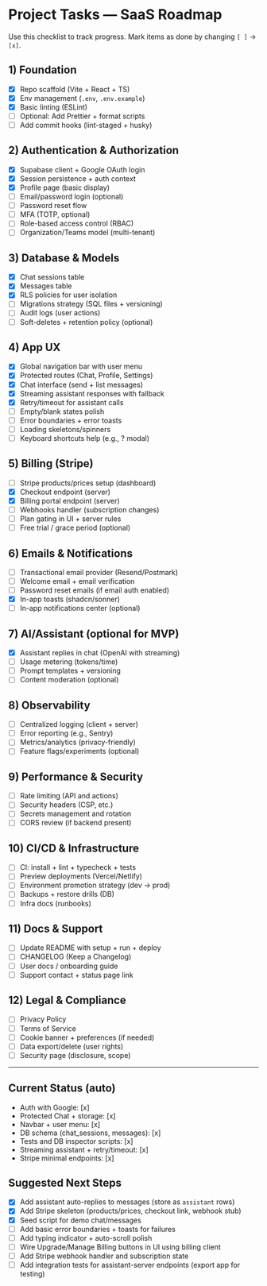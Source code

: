 # Project Tasks — SaaS Roadmap

Use this checklist to track progress. Mark items as done by changing `[ ]` → `[x]`.

## 1) Foundation
- [x] Repo scaffold (Vite + React + TS)
- [x] Env management (`.env`, `.env.example`)
- [x] Basic linting (ESLint)
- [ ] Optional: Add Prettier + format scripts
- [ ] Add commit hooks (lint-staged + husky)

## 2) Authentication & Authorization
- [x] Supabase client + Google OAuth login
- [x] Session persistence + auth context
- [x] Profile page (basic display)
- [ ] Email/password login (optional)
- [ ] Password reset flow
- [ ] MFA (TOTP, optional)
- [ ] Role-based access control (RBAC)
- [ ] Organization/Teams model (multi-tenant)

## 3) Database & Models
- [x] Chat sessions table
- [x] Messages table
- [x] RLS policies for user isolation
- [ ] Migrations strategy (SQL files + versioning)
- [ ] Audit logs (user actions)
- [ ] Soft-deletes + retention policy (optional)

## 4) App UX
- [x] Global navigation bar with user menu
- [x] Protected routes (Chat, Profile, Settings)
- [x] Chat interface (send + list messages)
- [x] Streaming assistant responses with fallback
- [x] Retry/timeout for assistant calls
- [ ] Empty/blank states polish
- [ ] Error boundaries + error toasts
- [ ] Loading skeletons/spinners
- [ ] Keyboard shortcuts help (e.g., ? modal)

## 5) Billing (Stripe)
- [ ] Stripe products/prices setup (dashboard)
- [x] Checkout endpoint (server)
- [x] Billing portal endpoint (server)
- [ ] Webhooks handler (subscription changes)
- [ ] Plan gating in UI + server rules
- [ ] Free trial / grace period (optional)

## 6) Emails & Notifications
- [ ] Transactional email provider (Resend/Postmark)
- [ ] Welcome email + email verification
- [ ] Password reset emails (if email auth enabled)
- [x] In-app toasts (shadcn/sonner)
- [ ] In-app notifications center (optional)

## 7) AI/Assistant (optional for MVP)
- [x] Assistant replies in chat (OpenAI with streaming)
- [ ] Usage metering (tokens/time)
- [ ] Prompt templates + versioning
- [ ] Content moderation (optional)

## 8) Observability
- [ ] Centralized logging (client + server)
- [ ] Error reporting (e.g., Sentry)
- [ ] Metrics/analytics (privacy-friendly)
- [ ] Feature flags/experiments (optional)

## 9) Performance & Security
- [ ] Rate limiting (API and actions)
- [ ] Security headers (CSP, etc.)
- [ ] Secrets management and rotation
- [ ] CORS review (if backend present)

## 10) CI/CD & Infrastructure
- [ ] CI: install + lint + typecheck + tests
- [ ] Preview deployments (Vercel/Netlify)
- [ ] Environment promotion strategy (dev → prod)
- [ ] Backups + restore drills (DB)
- [ ] Infra docs (runbooks)

## 11) Docs & Support
- [ ] Update README with setup + run + deploy
- [ ] CHANGELOG (Keep a Changelog)
- [ ] User docs / onboarding guide
- [ ] Support contact + status page link

## 12) Legal & Compliance
- [ ] Privacy Policy
- [ ] Terms of Service
- [ ] Cookie banner + preferences (if needed)
- [ ] Data export/delete (user rights)
- [ ] Security page (disclosure, scope)

---

## Current Status (auto)
- Auth with Google: [x]
- Protected Chat + storage: [x]
- Navbar + user menu: [x]
- DB schema (chat_sessions, messages): [x]
- Tests and DB inspector scripts: [x]
- Streaming assistant + retry/timeout: [x]
- Stripe minimal endpoints: [x]

## Suggested Next Steps
- [x] Add assistant auto-replies to messages (store as `assistant` rows)
- [x] Add Stripe skeleton (products/prices, checkout link, webhook stub)
- [x] Seed script for demo chat/messages
- [ ] Add basic error boundaries + toasts for failures
- [ ] Add typing indicator + auto-scroll polish
- [ ] Wire Upgrade/Manage Billing buttons in UI using billing client
- [ ] Add Stripe webhook handler and subscription state
- [ ] Add integration tests for assistant-server endpoints (export app for testing)
